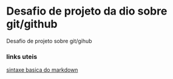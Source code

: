 # Desafio de projeto da dio sobre git/github 
Desafio de projeto sobre git/gihub

### links uteis

[sintaxe basica do markdown](www.markwdownguide.org/basic-syntax/)
